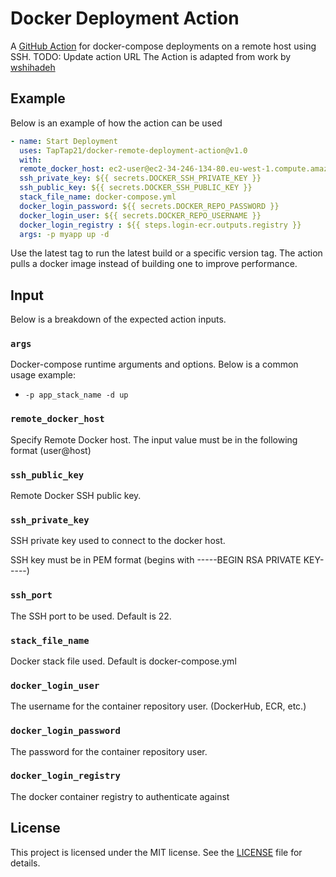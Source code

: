 # Docker Deployment Action
A [GitHub Action](https://github.com/marketplace/actions/docker-deployment) for docker-compose deployments on a remote host using SSH.
TODO: Update action URL
The Action is adapted from work by [wshihadeh](https://github.com/marketplace/actions/docker-deployment)


## Example

Below is an example of how the action can be used

```yaml
- name: Start Deployment
  uses: TapTap21/docker-remote-deployment-action@v1.0
  with:
  remote_docker_host: ec2-user@ec2-34-246-134-80.eu-west-1.compute.amazonaws.com
  ssh_private_key: ${{ secrets.DOCKER_SSH_PRIVATE_KEY }}
  ssh_public_key: ${{ secrets.DOCKER_SSH_PUBLIC_KEY }}
  stack_file_name: docker-compose.yml
  docker_login_password: ${{ secrets.DOCKER_REPO_PASSWORD }}
  docker_login_user: ${{ secrets.DOCKER_REPO_USERNAME }}
  docker_login_registry : ${{ steps.login-ecr.outputs.registry }}
  args: -p myapp up -d
```

Use the latest tag to run the latest build or a specific version tag. The action pulls a docker image instead of building one to improve performance.
## Input

Below is a breakdown of the expected action inputs.

### `args`

Docker-compose runtime arguments and options. Below is a common usage example:

- `-p app_stack_name -d up`

### `remote_docker_host`

Specify Remote Docker host. The input value must be in the following format (user@host)

### `ssh_public_key`

Remote Docker SSH public key.

### `ssh_private_key`

SSH private key used to connect to the docker host.

SSH key must be in PEM format (begins with -----BEGIN RSA PRIVATE KEY-----)

### `ssh_port`

The SSH port to be used. Default is 22.

### `stack_file_name`

Docker stack file used. Default is docker-compose.yml

### `docker_login_user`

The username for the container repository user. (DockerHub, ECR, etc.)

### `docker_login_password`

The password for the container repository user.

### `docker_login_registry`

The docker container registry to authenticate against

## License

This project is licensed under the MIT license. See the [LICENSE](LICENSE) file for details.